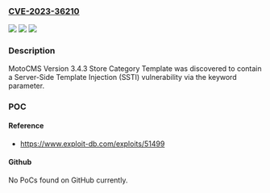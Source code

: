 ### [CVE-2023-36210](https://cve.mitre.org/cgi-bin/cvename.cgi?name=CVE-2023-36210)
![](https://img.shields.io/static/v1?label=Product&message=n%2Fa&color=blue)
![](https://img.shields.io/static/v1?label=Version&message=n%2Fa&color=blue)
![](https://img.shields.io/static/v1?label=Vulnerability&message=n%2Fa&color=brighgreen)

### Description

MotoCMS Version 3.4.3 Store Category Template was discovered to contain a Server-Side Template Injection (SSTI) vulnerability via the keyword parameter.

### POC

#### Reference
- https://www.exploit-db.com/exploits/51499

#### Github
No PoCs found on GitHub currently.

